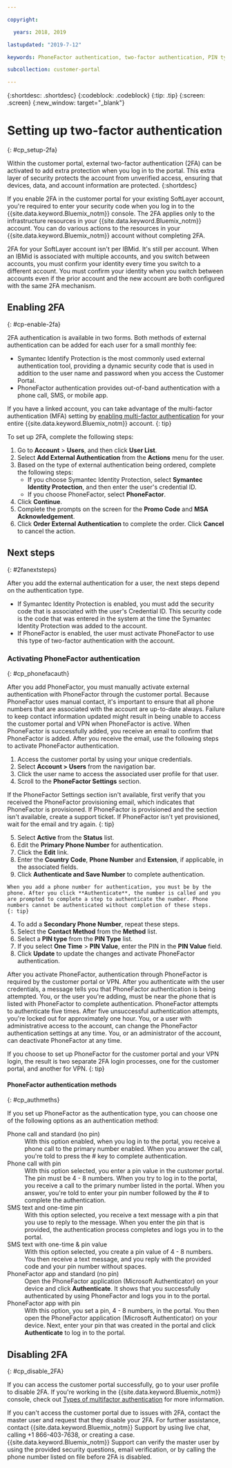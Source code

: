 ```yaml
---

copyright:

  years: 2018, 2019

lastupdated: "2019-7-12"

keywords: PhoneFactor authentication, two-factor authentication, PIN type, 2FA 

subcollection: customer-portal

---
```


{:shortdesc: .shortdesc}
{:codeblock: .codeblock}
{:tip: .tip}
{:screen: .screen}
{:new_window: target="_blank"}


# Setting up two-factor authentication
{: #cp_setup-2fa}

Within the customer portal, external two-factor authentication (2FA) can be activated to add extra protection when you log in to the portal. This extra layer of security protects the account from unverified access, ensuring that devices, data, and account information are protected.
{:shortdesc}

If you enable 2FA in the customer portal for your existing SoftLayer account, you're required to enter your security code when you log in to the {{site.data.keyword.Bluemix_notm}} console. The 2FA applies only to the infrastructure resources in your {{site.data.keyword.Bluemix_notm}} account. You can do various actions to the resources in your {{site.data.keyword.Bluemix_notm}} account without completing 2FA.

2FA for your SoftLayer account isn't per IBMid. It's still per account. When an IBMid is associated with multiple accounts, and you switch between accounts, you must confirm your identity every time you switch to a different account. You must confirm your identity when you switch between accounts even if the prior account and the new account are both configured with the same 2FA mechanism.

## Enabling 2FA
{: #cp-enable-2fa}

2FA authentication is available in two forms. Both methods of external authentication can be added for each user for a small monthly fee:

* Symantec Identify Protection is the most commonly used external authentication tool, providing a dynamic security code that is used in addition to the user name and password when you access the Customer Portal.
* PhoneFactor authentication provides out-of-band authentication with a phone call, SMS, or mobile app.

 If you have a linked account, you can take advantage of the multi-factor authentication (MFA) setting by [enabling multi-factor authentication](/docs/iam?topic=iam-enablemfa#enablemfa) for your entire {{site.data.keyword.Bluemix_notm}} account.
 {: tip}

To set up 2FA, complete the following steps:

1. Go to **Account** > **Users**, and then click **User List**.
2. Select **Add External Authentication** from the **Actions** menu for the user.
3. Based on the type of external authentication being ordered, complete the following steps:
    * If you choose Symantec Identity Protection, select **Symantec Identity Protection**, and then enter the user's credential ID.
    * If you choose PhoneFactor, select **PhoneFactor**.
4. Click **Continue**.
5. Complete the prompts on the screen for the **Promo Code** and **MSA Acknowledgement**.
6. Click **Order External Authentication** to complete the order. Click **Cancel** to cancel the action.

## Next steps
{: #2fanextsteps}

After you add the external authentication for a user, the next steps depend on the authentication type.
* If Symantec Identity Protection is enabled, you must add the security code that is associated with the user's Credential ID. This security code is the code that was entered in the system at the time the Symantec Identity Protection was added to the account.
* If PhoneFactor is enabled, the user must activate PhoneFactor to use this type of two-factor authentication with the account.

### Activating PhoneFactor authentication
{: #cp_phonefacauth}

After you add PhoneFactor, you must manually activate external authentication with PhoneFactor through the customer portal. Because PhoneFactor uses manual contact, it's important to ensure that all phone numbers that are associated with the account are up-to-date always. Failure to keep contact information updated might result in being unable to access the customer portal and VPN when PhoneFactor is active. When PhoneFactor is successfully added, you receive an email to confirm that PhoneFactor is added. After you receive the email, use the following steps to activate PhoneFactor authentication.

1. Access the customer portal by using your unique credentials.
2. Select **Account > Users** from the navigation bar.
3. Click the user name to access the associated user profile for that user.
4. Scroll to the **PhoneFactor Settings** section.

  If the PhoneFactor Settings section isn't available, first verify that you received the PhoneFactor provisioning email, which indicates that PhoneFactor is provisioned. If PhoneFactor is provisioned and the section isn't available, create a support ticket. If PhoneFactor isn't yet provisioned, wait for the email and try again.
  {: tip}

5. Select **Active** from the **Status** list.
6. Edit the **Primary Phone Number** for authentication.
  1. Click the **Edit** link.
  2. Enter the **Country Code**, **Phone Number** and **Extension**, if applicable, in the associated fields.
  3. Click **Authenticate and Save Number** to complete authentication.

    When you add a phone number for authentication, you must be by the phone. After you click **Authenticate**, the number is called and you are prompted to complete a step to authenticate the number. Phone numbers cannot be authenticated without completion of these steps.
    {: tip}

  4. To add a **Secondary Phone Number**, repeat these steps.
7. Select the **Contact Method** from the **Method** list.
8. Select a **PIN type** from the **PIN Type** list.
9. If you select **One Time** > **PIN Value**, enter the PIN in the **PIN Value** field.
10. Click **Update** to update the changes and activate PhoneFactor authentication.

After you activate PhoneFactor, authentication through PhoneFactor is required by the customer portal or VPN. After you authenticate with the user credentials, a message tells you that PhoneFactor authentication is being attempted. You, or the user you're adding, must be near the phone that is listed with PhoneFactor to complete authentication. PhoneFactor attempts to authenticate five times. After five unsuccessful authentication attempts, you're locked out for approximately one hour. You, or a user with administrative access to the account, can change the PhoneFactor authentication settings at any time. You, or an administrator of the account, can deactivate PhoneFactor at any time.

 If you choose to set up PhoneFactor for the customer portal and your VPN login, the result is two separate 2FA login processes, one for the customer portal, and another for VPN.
 {: tip}

#### PhoneFactor authentication methods
{: #cp_authmeths}

If you set up PhoneFactor as the authentication type, you can choose one of the following options as an authentication method:

<dl>
<dt>Phone call and standard (no pin)</dt>
<dd>With this option enabled, when you log in to the portal, you receive a phone call to the primary number enabled. When you answer the call, you're told to press the # key to complete authentication.</dd>
<dt>Phone call with pin</dt>
<dd>With this option selected, you enter a pin value in the customer portal. The pin must be 4 - 8 numbers. When you try to log in to the portal, you receive a call to the primary number listed in the portal. When you answer, you're told to enter your pin number followed by the # to complete the authentication.</dd>
<dt>SMS text and one-time pin</dt>
<dd>With this option selected, you receive a text message with a pin that you use to reply to the message. When you enter the pin that is provided, the authentication process completes and logs you in to the portal.</dd>
<dt>SMS text with one-time &amp; pin value</dt>
<dd>With this option selected, you create a pin value of 4 - 8 numbers. You then receive a text message, and you reply with the provided code and your pin number without spaces.</dd>
<dt>PhoneFactor app and standard (no pin)</dt>
<dd>Open the PhoneFactor application (Microsoft Authenticator) on your device and click <strong>Authenticate</strong>. It shows that you successfully authenticated by using PhoneFactor and logs you in to the portal.</dd>
<dt>PhoneFactor app with pin</dt>
<dd>With this option, you set a pin, 4 - 8 numbers, in the portal. You then open the PhoneFactor application (Microsoft Authenticator) on your device. Next, enter your pin that was created in the portal and click <strong>Authenticate</strong> to log in to the portal.</dd>
</dl>

## Disabling 2FA
{: #cp_disable_2FA}

If you can access the customer portal successfully, go to your user profile to disable 2FA. If you're working in the {{site.data.keyword.Bluemix_notm}} console, check out [Types of multifactor authentication](/docs/iam?topic=iam-types) for more information. 

If you can't access the customer portal due to issues with 2FA, contact the master user and request that they disable your 2FA. For further assistance, contact {{site.data.keyword.Bluemix_notm}} Support by using live chat, calling +1 866-403-7638, or creating a case. {{site.data.keyword.Bluemix_notm}} Support can verify the master user by using the provided security questions, email verification, or by calling the phone number listed on file before 2FA is disabled. 
